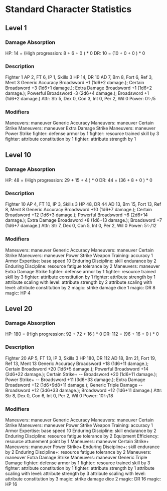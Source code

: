 # Standard Character Statistics

## Level 1

### Damage Absorption
HP: 14 = (High progression: 8 <level> + 6 <con> + 0 <modifier>) * 0 <elite multiplier>
DR: 10 = (10 <armor> + 0 <modifier> + 0 <monster progression>) * 0 <elite multiplier>

### Description
Fighter 1
AP 2, FT 6, IP 1, Skills 3
HP 14, DR 10
AD 7, Brn 8, Fort 6, Ref 3, Ment 3
Generic Accuracy Broadsword +1 (1d6+2 damage.); Certain Broadsword +3 (1d6+1 damage.); Extra Damage Broadsword +1 (1d6+2 damage.); Powerful Broadsword -3 (2d6+4 damage.); Broadsword +1 (1d6+2 damage.)
Attr: Str 5, Dex 0, Con 3, Int 0, Per 2, Wil 0
Power: 0✨/5

### Modifiers
Maneuvers: maneuver Generic Accuracy
Maneuvers: maneuver Certain Strike
Maneuvers: maneuver Extra Damage Strike
Maneuvers: maneuver Power Strike
fighter: defense armor by 1
fighter: resource trained skill by 3
fighter: attribute constitution by 1
fighter: attribute strength by 1

## Level 10

### Damage Absorption
HP: 48 = (High progression: 29 <level> + 15 <con> + 4 <modifier>) * 0 <elite multiplier>
DR: 44 = (36 <armor> + 8 <modifier> + 0 <monster progression>) * 0 <elite multiplier>

### Description
Fighter 10
AP 4, FT 10, IP 3, Skills 3
HP 48, DR 44
AD 13, Brn 15, Fort 13, Ref 8, Ment 8
Generic Accuracy Broadsword +10 (1d6+7 damage.); Certain Broadsword +12 (1d6+3 damage.); Powerful Broadsword +6 (2d6+14 damage.); Extra Damage Broadsword +8 (1d6+13 damage.); Broadsword +7 (1d6+7 damage.)
Attr: Str 7, Dex 0, Con 5, Int 0, Per 2, Wil 0
Power: 5✨/12

### Modifiers
Maneuvers: maneuver Generic Accuracy
Maneuvers: maneuver Certain Strike
Maneuvers: maneuver Power Strike
Weapon Training: accuracy 1
Armor Expertise: base speed 10
Enduring Discipline: skill endurance by 2
Enduring Discipline: resource fatigue tolerance by 2
Maneuvers: maneuver Extra Damage Strike
fighter: defense armor by 1
fighter: resource trained skill by 3
fighter: attribute constitution by 1
fighter: attribute strength by 1
attribute scaling with level: attribute strength by 2
attribute scaling with level: attribute constitution by 2
magic: strike damage dice 1
magic: DR 8
magic: HP 4

## Level 20

### Damage Absorption
HP: 180 = (High progression: 92 <level> + 72 <con> + 16 <modifier>) * 0 <elite multiplier>
DR: 112 = (96 <armor> + 16 <modifier> + 0 <monster progression>) * 0 <elite multiplier>

### Description
Fighter 20
AP 5, FT 13, IP 3, Skills 3
HP 180, DR 112
AD 18, Brn 21, Fort 19, Ref 13, Ment 13
Generic Accuracy Broadsword +18 (1d6+11 damage.); Certain Broadsword +20 (1d6+5 damage.); Powerful Broadsword +14 (2d6+22 damage.); Certain Strike+ -- Broadsword +20 (1d6+11 damage.); Power Strike+ -- Broadsword +11 (3d6+33 damage.); Extra Damage Broadsword +12 (1d6+9d8+11 damage.); Generic Triple Damage -- Broadsword +12 (3d6+33 damage.); Broadsword +12 (1d6+11 damage.)
Attr: Str 8, Dex 0, Con 6, Int 0, Per 2, Wil 0
Power: 10✨/18

### Modifiers
Maneuvers: maneuver Generic Accuracy
Maneuvers: maneuver Certain Strike
Maneuvers: maneuver Power Strike
Weapon Training: accuracy 1
Armor Expertise: base speed 10
Enduring Discipline: skill endurance by 2
Enduring Discipline: resource fatigue tolerance by 2
Equipment Efficiency: resource attunement point by 1
Maneuvers: maneuver Certain Strike+
Maneuvers: maneuver Power Strike+
Enduring Discipline+: skill endurance by 2
Enduring Discipline+: resource fatigue tolerance by 2
Maneuvers: maneuver Extra Damage Strike
Maneuvers: maneuver Generic Triple Damage
fighter: defense armor by 1
fighter: resource trained skill by 3
fighter: attribute constitution by 1
fighter: attribute strength by 1
attribute scaling with level: attribute strength by 3
attribute scaling with level: attribute constitution by 3
magic: strike damage dice 2
magic: DR 16
magic: HP 16
